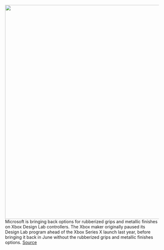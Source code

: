 <img src='https://cdn.vox-cdn.com/thumbor/EpsKc_SyUWXF63aU_ke4IERdA-0=/0x0:1920x1080/1200x800/filters:focal(807x387:1113x693)/cdn.vox-cdn.com/uploads/chorus_image/image/70131676/XBOX_DESIGN_LAB_HORIZ_JPG.0.jpg' width='700px' /><br/>
Microsoft is bringing back options for rubberized grips and metallic finishes on Xbox Design Lab controllers. The Xbox maker originally paused its Design Lab program ahead of the Xbox Series X launch last year, before bringing it back in June without the rubberized grips and metallic finishes options.
<a href='https://www.theverge.com/2021/11/12/22777936/microsoft-xbox-design-lab-ruberized-grips-metallic-finishes'> Source <a/>